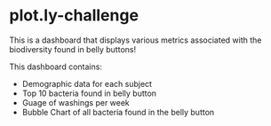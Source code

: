 # plot.ly-challenge
This is a dashboard that displays various metrics associated with the biodiversity found in belly buttons!

This dashboard contains:
* Demographic data for each subject
* Top 10 bacteria found in belly button
* Guage of washings per week
* Bubble Chart of all bacteria found in the belly button
